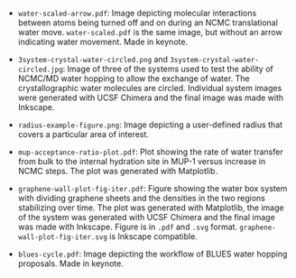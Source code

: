 - `water-scaled-arrow.pdf`: Image depicting molecular interactions between atoms being turned off and on during an NCMC translational water move. `water-scaled.pdf` is the same image, but without an arrow indicating water movement. Made in keynote.

- `3system-crystal-water-circled.png` and `3system-crystal-water-circled.jpg`: Image of three of the systems used to test the ability of NCMC/MD water hopping to allow the exchange of water. The crystallographic water molecules are circled. Individual system images were generated with UCSF Chimera and the final image was made with Inkscape.

- `radius-example-figure.png`: Image depicting a user-defined radius that covers a particular area of interest.

- `mup-acceptance-ratio-plot.pdf`: Plot showing the rate of water transfer from bulk to the internal hydration site in MUP-1 versus increase in NCMC steps. The plot was generated with Matplotlib.

- `graphene-wall-plot-fig-iter.pdf`: Figure showing the water box system with dividing graphene sheets and the densities in the two regions stabilizing over time. The plot was generated with Matplotlib, the image of the system was generated with UCSF Chimera and the final image was made with Inkscape. Figure is in `.pdf` and `.svg` format. `graphene-wall-plot-fig-iter.svg` is Inkscape compatible.

- `blues-cycle.pdf`: Image depicting the workflow of BLUES water hopping proposals. Made in keynote.
